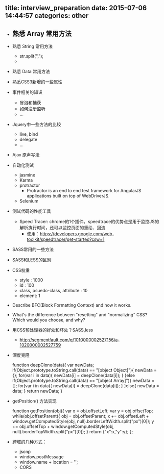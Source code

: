 title: interview_preparation
date: 2015-07-06 14:44:57
categories: other
---
* 熟悉 Array 常用方法
  -

* 熟悉 String 常用方法
  - str.split(",");
  -

* 熟悉 Data 常用方法

* 熟悉CSS3新增的一些属性

* 事件相关的知识
  - 冒泡和捕获
  - 如何注册监听
  - ...

* Jquery中一些方法的比较
  - live, bind
  - delegate
  - ...

* Ajax 原声写法

* 自动化测试
  - jasmine
  - Karma
  - protractor
    * Protractor is an end to end test framework for AngularJS applications built on top of WebDriverJS.
  - Selenium

* 测试代码的性能工具
  - Speed Tracer: chrome的1个插件，speedtrace的优势点是用于监控JS的解析执行时间，还可以监控页面的重绘、回流
    * 使用：https://developers.google.com/web-toolkit/speedtracer/get-started?csw=1

* SASS常用的一些方法

* SASS和LESS的区别

* CSS权重
  - style : 1000
  - id : 100
  - class, psuedo-class, attribute : 10
  - element: 1

* Describe BFC(Block Formatting Context) and how it works.

* What's the difference between "resetting" and "normalizing" CSS? Which would you choose, and why?

* 用CSS预处理器的好处和坏处？SASS,less
  - http://segmentfault.com/q/1010000002527156/a-1020000002527759

* 深度克隆

  function deepClone(data){
    var newData;
    if(Object.prototype.toString.call(data) == "[object Object]"){
      newData = {};
      for(var i in data){
        newData[i] = deepClone(data[i]);
      }
    }else if(Object.prototype.toString.call(data) == "[object Array]"){
      newData = [];
      for(var i in data){
        newData[i] = deepClone(data[i]);
      }
    }else{
      newData = data;
    }
    return newData;
  }

* getPosition() 方法实现

  function getPosition(obj){
   var x = obj.offsetLeft;
   var y = obj.offsetTop;
   while(obj.offsetParent){
      obj = obj.offsetParent;
      x += obj.offsetLeft + window.getComputedStyle(obj, null).borderLeftWidth.split("px")[0]);
      y += obj.offsetTop + window.getComputedStyle(obj, null).borderTopWidth.split("px")[0]);
   }
   return {"x":x,"y":y};
  };

* 跨域的几种方式：
  * jsonp
  * window.postMessage
  * window.name + location = '';
  * CORS